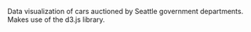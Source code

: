 Data visualization of cars auctioned by Seattle government departments. Makes use of the d3.js library.